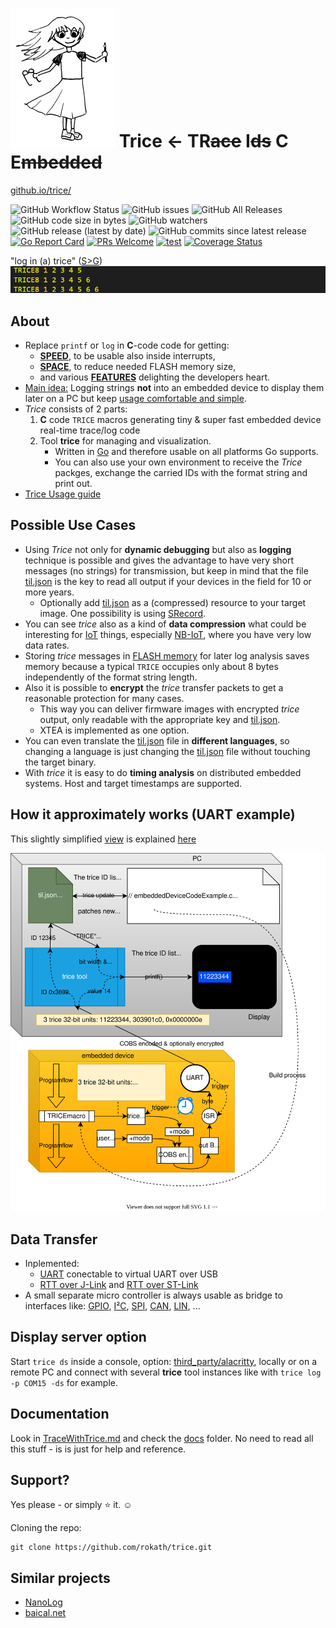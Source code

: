 # ![TriceGirlS.png](./docs/ref/TriceGirl-167x222.png) **Trice** <- **TR**~~ace~~ **I**~~ds~~ **C** **E**~~mbedded~~  

[github.io/trice/](https://rokath.github.io/trice/)

![GitHub Workflow Status](https://img.shields.io/github/workflow/status/rokath/trice/goreleaser)
![GitHub issues](https://img.shields.io/github/issues/rokath/trice)
![GitHub All Releases](https://img.shields.io/github/downloads/rokath/trice/total)
![GitHub code size in bytes](https://img.shields.io/github/languages/code-size/rokath/trice)
![GitHub watchers](https://img.shields.io/github/watchers/rokath/trice?label=watch)
![GitHub release (latest by date)](https://img.shields.io/github/v/release/rokath/trice)
![GitHub commits since latest release](https://img.shields.io/github/commits-since/rokath/trice/latest)
[![Go Report Card](https://goreportcard.com/badge/github.com/rokath/trice)](https://goreportcard.com/report/github.com/rokath/trice)
[![PRs Welcome](https://img.shields.io/badge/PRs-welcome-brightgreen.svg?style=flat-square)](http://makeapullrequest.com)
[![test](https://github.com/shogo82148/actions-goveralls/workflows/test/badge.svg?branch=main)](https://coveralls.io/github/rokath/trice)
[![Coverage Status](https://coveralls.io/repos/github/rokath/trice/badge.svg?branch=master)](https://coveralls.io/github/rokath/trice?branch=master)

"log in (a) trice" ([S>G](https://www.screentogif.com/)) ![ ](./docs/ref/life0.gif)

## About

- Replace `printf` or `log` in **C**-code code for getting:
  - **[SPEED](./docs/TriceSpeed.md)**, to be usable also inside interrupts,
  - **[SPACE](./docs/TriceSpace.md)**, to reduce needed FLASH memory size,
  - and various **[FEATURES](./docs/TraceWithTrice.md#Tricefeatures)** delighting the developers heart.
- <u>Main idea:</u> Logging strings **not** into an embedded device to display them later on a PC but keep [usage comfortable and simple](./docs/TriceUsageGuide.md).
- *Trice* consists of 2 parts:
  1. **C** code `TRICE` macros generating tiny & super fast embedded device real-time trace/log code
  2. Tool **trice** for managing and visualization.
      - Written in [Go](https://golang.org/) and therefore usable on all platforms Go supports.
      - You can also use your own environment to receive the *Trice* packges, exchange the carried IDs with the format string and print out.
- [Trice Usage guide](./docs/TriceUsageGuide.md)

## Possible Use Cases

- Using *Trice* not only for **dynamic debugging** but also as **logging** technique is possible and gives the advantage to have very short messages (no strings) for transmission, but keep in mind that the file [til.json](./til.json) is the key to read all output if your devices in the field for 10 or more years.
  - Optionally add [til.json](./til.json) as a (compressed) resource to your target image. One possibility is using [SRecord](http://srecord.sourceforge.net/download.html).
- You can see *trice* also as a kind of **data compression** what could be interesting for [IoT](https://en.wikipedia.org/wiki/Internet_of_things) things, especially [NB-IoT](https://en.wikipedia.org/wiki/Narrowband_IoT), where you have very low data rates.
- Storing *trice* messages in [FLASH memory](https://en.wikipedia.org/wiki/Flash_memory) for later log analysis saves memory because a typical `TRICE` occupies only about 8 bytes independently of the format string length.
- Also it is possible to **encrypt** the *trice* transfer packets to get a reasonable protection for many cases.
  - This way you can deliver firmware images with encrypted *trice* output, only readable with the appropriate key and [til.json](./til.json).
  - XTEA is implemented as one option.
- You can even translate the [til.json](./til.json) file in **different languages**, so changing a language is just changing the [til.json](./til.json) file without touching the target binary.
- With *trice* it is easy to do **timing analysis** on distributed embedded systems. Host and target timestamps are supported.

## How it approximately works (UART example)

This slightly simplified [view](https://github.com/jgraph/drawio) is explained [here](./docs/TraceWithTrice.md#Howitworks-themainidea)

![trice](./docs/ref/triceCOBSBlockDiagram.svg)

## Data Transfer

- Inplemented:
  - [UART](https://en.wikipedia.org/wiki/Universal_asynchronous_receiver-transmitter) conectable to virtual UART over USB
  - [RTT over J-Link](https://www.segger.com/products/debug-probes/j-link/technology/about-real-time-transfer/) and [RTT over ST-Link](./third_party/goST/ReadMe.md)
- A small separate micro controller is always usable as bridge to interfaces like: [GPIO](https://circuitcellar.com/cc-blog/a-trace-tool-for-embedded-systems/), [I²C](https://en.wikipedia.org/wiki/I%C2%B2C), [SPI](https://en.wikipedia.org/wiki/Serial_Peripheral_Interface), [CAN](https://en.wikipedia.org/wiki/CAN_bus), [LIN](https://en.wikipedia.org/wiki/Local_Interconnect_Network), ...

## Display server option

Start `trice ds` inside a console, option: [third_party/alacritty](./third_party/alacritty), locally or on a remote PC and connect with several **trice** tool instances like with `trice log -p COM15 -ds` for example.

## Documentation

Look in [TraceWithTrice.md](./docs/TraceWithTrice.md) and check the [docs](./docs) folder. No need to read all this stuff - is is just for help and reference.

## Support?

Yes please - or simply :star: it. ☺

Cloning the repo:

```b
git clone https://github.com/rokath/trice.git
```

## Similar projects

- [NanoLog](https://github.com/PlatformLab/NanoLog)
- [baical.net](http://baical.net/index.html)

<!--- B A C K U P

## `TRICE` macros for C & C++ code

- Real fast: **12 CPU clocks per (short) *trice* possible!!!**
  - With a 48MHz clock this is 250ns. Light travels about 80 meters in that time.
- TRICE in your code **reduces the needed FLASH memory** because the instrumentation code is very small (can be less 200 bytes FLASH and about 100 bytes RAM) and no printf library code nor log strings are inside the embedded device anymore.


## ATTENTION 4

- In release v0.41.0 now the `TRICE` macro works additionally. To use it, simply use it like `printf`:
  - No need for parameter count and bit width.
    - The internal used parameter bit width is 32 bit, but you can use also `TRICE8`, `TRICE16`, `TRICE32`, `TRICE64`, 
    - 0 to 12 parameters possible (extendable).
  - No strings supported ("%s"). Use `TRICE_S` than.
  - Many usage options inside `pkg/src/triceCheck.c` visible.
- Needs better tests and updated documentation.

## ATTENTION 3

In release v0.39.0 now encryption works again. To implement it well and open for future, the additional COBS package descriptor is now 4 bytes long. That means the **trice** tool version 0.39.0 does not work with older target code. Please update your target code or stay with an older release.
Probably the COBS encoding will not change in the next time anymore.

## ATTENTION 2

In release v0.38.0 now target timestamps possible. To implement it well and open for future, an additional COBS package descriptor byte was added. That means the **trice** tool version 0.38.0 does not work with older target code. Please update your target code or stay with an older release.

## ATTENTION

The **TRICE** technique changed heavily between release 0.33.0 and 0.34.0. The `flex` and `esc` encodings are replaced by a [COBS](https://en.wikipedia.org/wiki/Consistent_Overhead_Byte_Stuffing) encoding which will be the default now. The stuff works already well but is not in its final state and is not documented vet. It lacks also automated tests. The internal speed goes to its limit (~6 clocks per *trice* on M0+ possible) by using a double buffer instead of a fifo. Also porting is easier now. The documentation is outdated but gets updated soon. But first the tests. If you have a project with `flex` or `esc` encoding, please update the target code or stay with version 0.33.0.

 Because of the very short execution time of a *trice* you could add to the scheduler:

```c
    Trice16i( "tim:@tick %5u ", clock );
    Trice8i( "sig:task %u -> %u\n", previousTaskID, nexTaskID );
```

 The execution of this code block produces totally 8 log bytes to visualize the output on PC, what looks similar to this for 3 task switches:

![alt](./docs/ref/taskSwitchTimesExample.PNG)

First are the PC reception timestamps and after the port info are the used *trice* ids just for easy location inside the source code. See the diferences between the (blue) ticks in this 3 lines. These are 28 or 36 processor clocks only. The code producing this is:

![alt](./docs/ref/taskSwitchTimesExampleCode.PNG)

  The same is possible for **interrupt timing analysis**.

- Mixed case *trice* macros are [short](./docs/TriceEncodings.md#flex-short-sub-encoding) trices and the letter i at the end says **i**nside critical section. (FLEX encoding)
- `Trice16( "tim: myFunc %d\n", sysTick );` before and after a function call lets you easy measure the function execution time.
- As graphical visualization you could use a tool similar to [https://github.com/sqshq/sampler](https://github.com/sqshq/sampler).

<!---
## Target timestamps?

- TRICE has intentionally no target timestamps for performance reasons. Also it is not foreseeable which time base is needed in which application. On the PC you can display the *reception timestamps*.
- Because several *trice* statements can form a single log line, a generally added timestamp would cause difficulties with that. This could be handled but adds complexity not worth the effort.
- But you can add own **timestamps as parameters** for exact embedded time measurements. Having several devices with *trice* timestamps, **network timing measurement** is possible.

### Target timestamp examples

- Lets say you have a 16 bit systick, called `SYSTICKVAL16` and 16 bit timestamps are fine for you:
  - Simply add `trice16( "time:@%5u:", SYSTICKVAL16 );` everywhere you need exact time.
  - Or use `trice16( "time:@%5u:My values are %d, %d, %d\n", SYSTICKVAL16, my0, my1, my2 );`
- Same with a 32 bit systick, called `SYSTICKVAL32`:
  - Simply add `trice32( "time:@%9u:", SYSTICKVAL32 );` everywhere you need exact time.
  - Or use `trice32( "time:@%9u:My values are %d, %d, %d\n", SYSTICKVAL32, my0, my1, my2 );`

This is a slightly simplified [view](https://github.com/jgraph/drawio):

![trice](./docs/ref/trice4BlockDiagram.svg)

- When the program flow passes the line `Trice16( Id(12345), "MSG: %d Kelvin\n", k );` the ID *12345* and the 16 bit temperature value are transferred as one combined 32 bit value into the triceFifo, what goes really fast. Different encodings are possible. The program flow is nearly undisturbed, so **TRICE macros are usable also inside interrupts or in the scheduler**.
- For visualization a background service is needed. In the simplest case it is just an UART triggered interrupt for triceFIFO reading. Or you can use [RTT](./docs/TriceOverRTT.md).
- So the whole target instrumentation are the *trice* macros, the *trice* fifo and the UART  ISR.
- During runtime the PC **trice** tool receives the *trice* as a 4 byte package `0x30 0x39 0x00 0x0e` from the UART port.
- The `0x30 0x39` is the ID 12345 and a map lookup delivers the format string *"MSG: %d Kelvin\n"* and also the format information *"TRICE16_1"*. Now the **trice** tool is able to execute `printf("MSG: %d Kelvin\n", 0x000e);` and the full log information is displayed in the MSG color.
- Only the parameter count and size affect encoding size but not the format string length.

## `trice` PC tool

- Manages `TRICE` macro IDs inside a C or C++ source tree and extracts the strings in an ID-string list during target device compile time.
- Displays `TRICE` macros like printf() output in real-time during target device runtime. The received IDs and parameters are printed out.
- Can receive trices on several PCs and display them on a remote display server.
- Written in [Go](https://github.com/golang/go), simply usage, no installer, needs to be in $PATH.

## Structured Logging?

Right now only event logging is implemented.

According to the design aim **"Keep embedded device code small and fast"** there is no structuring code inside the target device, **but** you can add channel information to the *trice* log strings:

```c
trice32( Id(12345), "Verbose: bla bla")
```

These can be understood as tags too. But only one tag per *trice* right now.
Look into [lineTransformerANSI.go](./internal/emitter/lineTransformerANSI.go) for options or extensions.

Also you can at compile time disable *trice* code generation on file level with `#define TRICE_OFF` before including `trice.h`.

Because [one *trice* consists typically only of 4 to 8 bytes](./docs/TriceEncodings.md#flex-encoding) there is usually no need to dynamically switch trices on and off inside the embedded device. This can be done on the display side inside the **trice** tool with the command line switches `-ban` or `-pick`. For example `-pick err,wrn` disables all output despite error and warning messages.
Switching trices on and off inside the target increases the overhead and demands some kind of command interface.
If needed, always an `if` is usable.

The **trice** tool can also perform further tasks like JSON encoding with additional log information and transferring this information to some webserver in the future.

## Search counters

![GitHub search hit counter](https://img.shields.io/github/search/rokath/trice/trace)
![GitHub search hit counter](https://img.shields.io/github/search/rokath/trice/instrumentation)
![GitHub search hit counter](https://img.shields.io/github/search/rokath/trice/embedded)
![GitHub search hit counter](https://img.shields.io/github/search/rokath/trice/logging)
![GitHub search hit counter](https://img.shields.io/github/search/rokath/trice/real-time)
![GitHub search hit counter](https://img.shields.io/github/search/rokath/trice/debugging)
![GitHub search hit counter](https://img.shields.io/github/search/rokath/trice/monitoring)
![GitHub search hit counter](https://img.shields.io/github/search/rokath/trice/terminal)
![GitHub search hit counter](https://img.shields.io/github/search/rokath/trice/cli)
![GitHub search hit counter](https://img.shields.io/github/search/rokath/trice/diagnostics)
![GitHub search hit counter](https://img.shields.io/github/search/rokath/trice/tool)
![GitHub search hit counter](https://img.shields.io/github/search/rokath/trice/data-recording)
![GitHub search hit counter](https://img.shields.io/github/search/rokath/trice/rtos)
![GitHub search hit counter](https://img.shields.io/github/search/rokath/trice/multi-language-support)
![GitHub search hit counter](https://img.shields.io/github/search/rokath/trice/compression)
![GitHub search hit counter](https://img.shields.io/github/search/rokath/trice/timing-analysis)
![GitHub search hit counter](https://img.shields.io/github/search/rokath/trice/time-measurement)
![GitHub search hit counter](https://img.shields.io/github/search/rokath/trice/golang)
![GitHub search hit counter](https://img.shields.io/github/search/rokath/trice/printf)
![GitHub search hit counter](https://img.shields.io/github/search/rokath/trice/encryption)
![GitHub search hit counter](https://img.shields.io/github/search/rokath/trice/serial)
![GitHub search hit counter](https://img.shields.io/github/search/rokath/trice/C)

-->

